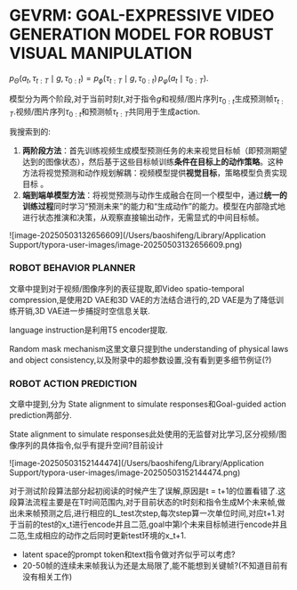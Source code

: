 # GEVRM: GOAL-EXPRESSIVE VIDEO GENERATION MODEL FOR ROBUST VISUAL MANIPULATION

$p_{\Theta}(a_t, \tau_{t:T} \mid g, \tau_{0:t}) = p_{\phi}(\tau_{t:T} \mid g, \tau_{0:t})\, p_{\varphi}(a_t \mid \tau_{0:T}).$

模型分为两个阶段,对于当前时刻$t$,对于指令$g$和视频/图片序列$\tau_{0:t}$生成预测帧$\tau_{t:T}$.视频/图片序列$\tau_{0:t}$和预测帧$\tau_{t:T}$共同用于生成action.

我搜索到的:

1. **两阶段方法**：首先训练视频生成模型预测任务的未来视觉目标帧（即预测期望达到的图像状态），然后基于这些目标帧训练**条件在目标上的动作策略**。这种方法将视觉预测和动作规划解耦：视频模型提供**视觉目标**，策略模型负责实现目标 。
2. **端到端单模型方法**：将视觉预测与动作生成融合在同一个模型中，通过**统一的训练过程**同时学习“预测未来”的能力和“生成动作”的能力。模型在内部隐式地进行状态推演和决策，从观察直接输出动作，无需显式的中间目标帧。

![image-20250503132656609](/Users/baoshifeng/Library/Application Support/typora-user-images/image-20250503132656609.png)

### ROBOT BEHAVIOR PLANNER

文章中提到对于视频/图像序列的表征提取,即Video spatio-temporal compression,是使用2D VAE和3D VAE的方法结合进行的,2D VAE是为了降低训练开销,3D VAE进一步捕捉时空信息关联.

language instruction是利用T5 encoder提取.

Random mask mechanism这里文章只提到the understanding of physical laws and object consistency,以及附录中的超参数设置,没有看到更多细节例证(?)

### ROBOT ACTION PREDICTION

文章中提到,分为 State alignment to simulate responses和Goal-guided action prediction两部分.

 State alignment to simulate responses此处使用的无监督对比学习,区分视频/图像序列的具体指令,似乎有提升空间?目前设计

![image-20250503152144474](/Users/baoshifeng/Library/Application Support/typora-user-images/image-20250503152144474.png)

对于测试阶段算法部分起初阅读的时候产生了误解,原因是t = t+1的位置看错了.这段算法流程主要是在T时间范围内,对于目前状态的t时刻和指令生成M个未来帧,做出未来帧预测之后,进行相应的L_test次step,每次step算一次单位时间,对应t+1.对于当前的test的x_t进行encode并且二范,goal中第l个未来目标帧进行encode并且二范,生成相应的动作之后同时更新test环境的x_t+1.



- latent space的prompt token和text指令做对齐似乎可以考虑?
- 20-50帧的连续未来帧我认为还是太局限了,能不能想到关键帧?(不知道目前有没有相关工作)